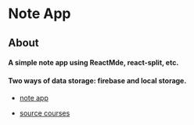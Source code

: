 # Note App 
## About 
#### A simple note app using ReactMde, react-split, etc.
#### Two ways of data storage: firebase and local storage.
- [note app](C:\Users\User\OneDrive\桌面\react\note-app\noteapp.JPG)

- [source courses](https://scrimba.com/allcourses)

